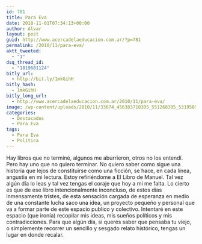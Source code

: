 ```yaml
---
id: 781
title: Para Eva
date: 2010-11-01T07:34:13+00:00
author: Alvar
layout: post
guid: http://www.acercadelaeducacion.com.ar/?p=781
permalink: /2010/11/para-eva/
aktt_tweeted:
  - "1"
dsq_thread_id:
  - "1819681124"
bitly_url:
  - http://bit.ly/1mkGihH
bitly_hash:
  - 1mkGihH
bitly_long_url:
  - http://www.acercadelaeducacion.com.ar/2010/11/para-eva/
image: /wp-content/uploads/2010/11/33674_456383718305_551268305_5319589_2059982_n.jpg
categories:
  - Destacados
  - Para Eva
tags:
  - Para Eva
  - Política
---
```

Hay libros que no terminé, algunos me aburrieron, otros no los entendí. Pero hay uno que no quiero terminar. No quiero saber como sigue una historia que lejos de constituirse como una ficción, se hace, en cada línea, angustia en mi lectura. Estoy refiriéndome a El Libro de Manuel. Tal vez algún día lo leas y tal vez tengas el coraje que hoy a mi me falta. Lo cierto es que de ese libro intencionalmente inconcluso, de estos días inmensamente tristes, de esta sensación cargada de esperanza en medio de una constante lucha saco una idea, un proyecto pequeño y personal que va a formar parte de este espacio publico y colectivo. Intentaré en este espacio (que ironía) recopilar mis ideas, mis sueños políticos y mis contradicciones. Para que algún día, si querés saber que pensaba tu viejo, o simplemente recorrer un sencillo y sesgado relato histórico, tengas un lugar en donde recalar.
